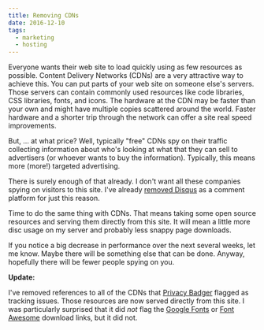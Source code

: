 ```yaml
---
title: Removing CDNs
date: 2016-12-10
tags:
  - marketing
  - hosting
---
```


Everyone wants their web site to load quickly using as few resources as possible. Content Delivery Networks (CDNs) are a very attractive way to achieve this. You can put parts of your web site on someone else's servers. Those servers can contain commonly used resources like code libraries, CSS libraries, fonts, and icons. The hardware at the CDN may be faster than your own and might have multiple copies scattered around the world. Faster hardware and a shorter trip through the network can offer a site real speed improvements.

But, ... at what price? Well, typically "free" CDNs spy on their traffic collecting information about who's looking at what that they can sell to advertisers (or whoever wants to buy the information). Typically, this means more (more!) targeted advertising.

There is surely enough of that already. I don't want all these companies spying on visitors to this site. I've already [removed Disqus](https://clartaq.github.io/yo-dave/2015/05/15/2015-05-15-turning-off-disqus/) as a comment platform for just this reason.

Time to do the same thing with CDNs. That means taking some open source resources and serving them directly from this site. It will mean a little more disc usage on my server and probably less snappy page downloads.

If you notice a big decrease in performance over the next several weeks, let me know. Maybe there will be something else that can be done. Anyway, hopefully there will be fewer people spying on you.

**Update:**

I've removed references to all of the CDNs that [Privacy Badger](https://www.eff.org/privacybadger) flagged as tracking issues. Those resources are now served directly from this site. I was particularly surprised that it did *not* flag the [Google Fonts](https://fonts.google.com/) or [Font Awesome](http://fontawesome.io/) download links, but it did not.

